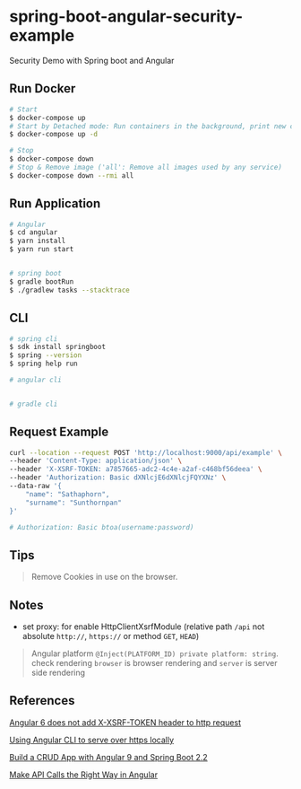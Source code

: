 # spring-boot-angular-security-example
Security Demo with Spring boot and Angular

## Run Docker
```bash
# Start
$ docker-compose up
# Start by Detached mode: Run containers in the background, print new container names.
$ docker-compose up -d

# Stop
$ docker-compose down
# Stop & Remove image ('all': Remove all images used by any service)
$ docker-compose down --rmi all
```

## Run Application
```bash
# Angular
$ cd angular 
$ yarn install
$ yarn run start


# spring boot
$ gradle bootRun
$ ./gradlew tasks --stacktrace
```


## CLI
```bash
# spring cli
$ sdk install springboot
$ spring --version
$ spring help run

# angular cli


# gradle cli
```

## Request Example
```bash
curl --location --request POST 'http://localhost:9000/api/example' \
--header 'Content-Type: application/json' \
--header 'X-XSRF-TOKEN: a7857665-adc2-4c4e-a2af-c468bf56deea' \
--header 'Authorization: Basic dXNlcjE6dXNlcjFQYXNz' \
--data-raw '{
    "name": "Sathaphorn",
    "surname": "Sunthornpan"
}'

# Authorization: Basic btoa(username:password)
```

## Tips
> Remove Cookies in use on the browser.

## Notes
- set proxy: for enable HttpClientXsrfModule (relative path `/api` not absolute `http://`, `https://` or method `GET`, `HEAD`)

> Angular platform `@Inject(PLATFORM_ID) private platform: string`. check rendering `browser` is browser rendering and
> `server` is server side rendering

## References

[Angular 6 does not add X-XSRF-TOKEN header to http request](https://stackoverflow.com/questions/50510998/angular-6-does-not-add-x-xsrf-token-header-to-http-request/50511663#50511663)

[Using Angular CLI to serve over https locally](https://medium.com/@richardr39/using-angular-cli-to-serve-over-https-locally-70dab07417c8)

[Build a CRUD App with Angular 9 and Spring Boot 2.2](https://developer.okta.com/blog/2020/01/06/crud-angular-9-spring-boot-2)

[Make API Calls the Right Way in Angular](https://medium.com/better-programming/angular-api-calls-the-right-way-264198bf2c64)
